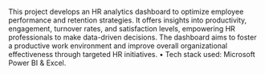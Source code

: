 This project develops an HR analytics dashboard to optimize employee performance and retention strategies. 
It offers insights into productivity, engagement, turnover rates, and satisfaction levels, empowering HR professionals to make data-driven decisions.
The dashboard aims to foster a productive work environment and improve overall organizational effectiveness through targeted HR initiatives.
•	Tech stack used: Microsoft Power BI & Excel.
